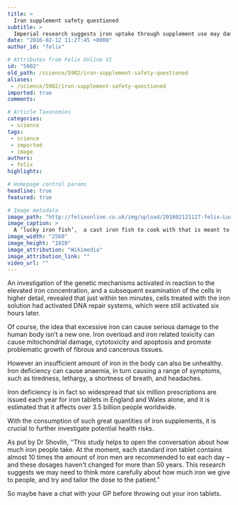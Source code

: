 ```yaml
---
title: >
  Iron supplement safety questioned
subtitle: >
  Imperial research suggests iron uptake through supplement use may damage cells
date: "2016-02-12 11:27:45 +0000"
author_id: "felix"

# Attributes from Felix Online V1
id: "5902"
old_path: /science/5902/iron-supplement-safety-questioned
aliases:
 - /science/5902/iron-supplement-safety-questioned
imported: true
comments:

# Article Taxonomies
categories:
 - science
tags:
 - science
 - imported
 - image
authors:
 - felix
highlights:

# Homepage control params
headline: true
featured: true

# Image metadata
image_path: "http://felixonline.co.uk/img/upload/201602121127-felix-Lucky_Iron_Fish_package.jpg"
image_caption: >
  A ‘lucky iron fish’,  a cast iron fish to cook with that is meant to enrich food with iron, claiming to successfully helping against iron deficiency and iron deficiency anaemia.
image_width: "2560"
image_height: "1920"
image_attribution: "Wikimedia"
image_attribution_link: ""
video_url: ""
---
```


An investigation of the genetic mechanisms activated in reaction to the elevated iron concentration, and a subsequent examination of the cells in higher detail, revealed that just within ten minutes, cells treated with the iron solution had activated DNA repair systems, which were still activated six hours later.

Of course, the idea that excessive iron can cause serious damage to the human body isn’t a new one. Iron overload and iron related toxicity can cause mitochondrial damage, cytotoxicity and apoptosis and promote problematic growth of fibrous and cancerous tissues.

However an insufficient amount of iron in the body can also be unhealthy. Iron deficiency can cause anaemia, in turn causing a range of symptoms, such as tiredness, lethargy, a shortness of breath, and headaches.

Iron deficiency is in fact so widespread that six million prescriptions are issued each year for iron tablets in England and Wales alone, and it is estimated that it affects over 3.5 billion people worldwide.

With the consumption of such great quantities of iron supplements, it is crucial to further investigate potential health risks.

As put by Dr Shovlin, ‘’This study helps to open the conversation about how much iron people take. At the moment, each standard iron tablet contains almost 10 times the amount of iron men are recommended to eat each day – and these dosages haven't changed for more than 50 years.  This research suggests we may need to think more carefully about how much iron we give to people, and try and tailor the dose to the patient."

So maybe have a chat with your GP before throwing out your iron tablets.

